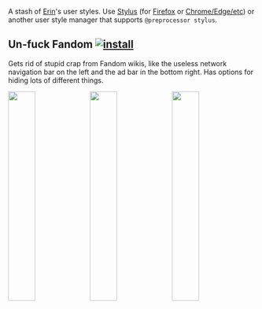 A stash of [Erin](https://eritbh.me)'s user styles. Use [Stylus](https://add0n.com/stylus.html) (for [Firefox](https://addons.mozilla.org/en-GB/firefox/addon/styl-us/) or [Chrome/Edge/etc](https://chrome.google.com/webstore/detail/stylus/clngdbkpkpeebahjckkjfobafhncgmne)) or another user style manager that supports `@preprocessor stylus`.

## Un-fuck Fandom [![install](https://img.shields.io/badge/-install-blue)](https://github.com/eritbh/userstyles/raw/main/un-fuck-fandom.user.css)

Gets rid of stupid crap from Fandom wikis, like the useless network navigation bar on the left and the ad bar in the bottom right. Has options for hiding lots of different things.

<img src="https://i.eritbh.me/3TJQdSMyLLt13.png" width="33%"><img src="https://i.eritbh.me/B6L3zFGAh8a15.png" width="33%"><img src="https://i.eritbh.me/Hq2ChidPepN18.png" width="33%">
